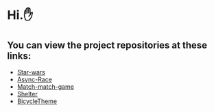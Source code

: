 # Hi.:hand:

## You can view the project repositories at these links:
 -  <a href="https://github.com/Adam0091/star-wars" md-fab>
        <md-icon class="md-24">Star-wars</md-icon>
    </a>
 -  <a href="https://github.com/Adam0091/asycn-race" md-fab>
        <md-icon class="md-24">Async-Race</md-icon>
    </a>
 -  <a href="https://github.com/Adam0091/match-match-game" md-fab>
        <md-icon class="md-24">Match-match-game</md-icon>
    </a>
 -  <a href="https://github.com/Adam0091/shelter" md-fab>
        <md-icon class="md-24">Shelter</md-icon>
    </a>
 -  <a href="https://github.com/Adam0091/BicycleTheme" md-fab>
        <md-icon class="md-24">BicycleTheme</md-icon>
    </a>
